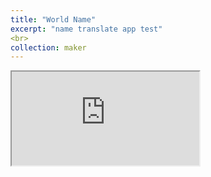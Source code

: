 ```yaml
---
title: "World Name"
excerpt: "name translate app test"
<br>
collection: maker
---
```


<iframe src="https://docs.google.com/spreadsheets/d/e/2PACX-1vQO5Qp8poi-bzBoaMG8rU1A8-Ho7wincKqO5azhW29H-njwRWM2H22-_hXj8RHzcEgn-VzjoR9HabRP/pubhtml?gid=1330741323&amp;single=true&amp;widget=true&amp;headers=false"></iframe>
